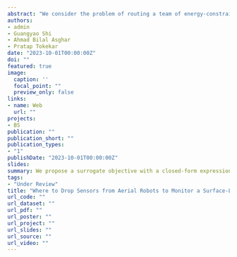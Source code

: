 ```yaml
---
abstract: "We consider the problem of routing a team of energy-constrained Unmanned Aerial Vehicles (UAVs) to deploy sensors for monitoring a surface-level phenomenon in the presence of stochastic wind disturbances. Most of the environmental monitoring work considers the case where the sensors and their carrier are on one platform, and the sensing location can be controlled by controlling the carrier vehicle's position. In contrast, airdropping the sensors onto the ground can introduce stochasticity in the sensors' landing (i.e., measurement) locations. We focus on carefully choosing where to drop the sensors so that despite the measurement locations' stochasticity, we can still effectively monitor the surface-level phenomenon. Specifically, we introduce this problem where a team of UAVs must drop sensors within an allotted time budget. The objective is to maximize the mutual information between the phenomenon at Points of Interest and the measurements obtained at the random sensing locations. This is a variant of the Submodular Team Orienteering Problem with an additional constraint on the number of sensors each UAV can carry. We show that the stochasticity in the measurement location makes objective computationally expensive to compute. We propose a surrogate objective with a closed-form expression and an algorithm for the routing problem. We validate the proposed approach through extensive simulations using synthetic and a real-world dataset of Chlorophyll density from a Pacific Ocean sub-region. "
authors:
- admin
- Guangyao Shi
- Ahmad Bilal Asghar
- Pratap Tokekar
date: "2023-10-01T00:00:00Z"
doi: ""
featured: true
image:
  caption: ''
  focal_point: ""
  preview_only: false
links:
- name: Web
  url: ""
projects:
- BS
publication: ""
publication_short: ""
publication_types:
- "1"
publishDate: "2023-10-01T00:00:00Z"
slides: 
summary: We propose a surrogate objective with a closed-form expression and an algorithm for the routing problem. 
tags:
- "Under Review"
title: "Where to Drop Sensors from Aerial Robots to Monitor a Surface-Level Phenomenon?"
url_code: ""
url_dataset: ""
url_pdf: ""
url_poster: ""
url_project: ""
url_slides: ""
url_source: ""
url_video: ""
---
```

